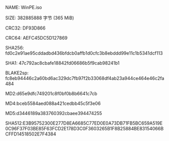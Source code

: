 NAME: WinPE.iso

SIZE: 382885888 字节 (365 MiB)

CRC32: DF93D866

CRC64: AEFC45DC5D127869

SHA256: fd0c2e91ae95cddadbd436bfdcb0affb1d0cfc3b8ebddd99e11c1b5341dcf113

SHA1: 47c792ac8cbafe18842fd06686b5f9cab98241b1

BLAKE2sp: fc8eb94446c2a60bd6ac329dc7fb97f2b33068df4ab23a944ce464e46c2fa484

MD2:d65e9dfc749201c8f0bf0b8b6641c7cb	

MD4:bceb5584aed088a421cedbb45c5f3e06	

MD5:d3446189a383760392cbaee394474255		

SHA512:E3B95752300E277D8EA6685C77ED0E0A73DB71FB5BC659A519E0C96F37F03BE85F63FCD2E178D3C0F3603265B1F8B25884BE83154066BCFFD14518502E7F4384	
